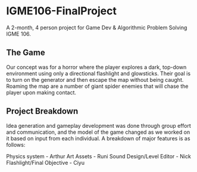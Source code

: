 # IGME106-FinalProject

A 2-month, 4 person project for Game Dev & Algorithmic Problem Solving IGME 106.

## The Game

Our concept was for a horror where the player explores a dark, top-down environment using only a directional flashlight and glowsticks. Their goal is to turn on the generator and then escape the map without being caught. Roaming the map are a number of giant spider enemies that will chase the player upon making contact.

## Project Breakdown

Idea generation and gameplay development was done through group effort and communication, and the model of the game changed as we worked on it based on input from each individual. A breakdown of major features is as follows:

Physics system - Arthur
Art Assets - Runi
Sound Design/Level Editor - Nick
Flashlight/Final Objective - Ciyu
